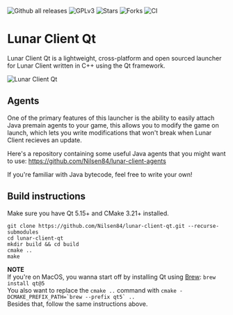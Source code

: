 ![Github all releases](https://img.shields.io/github/downloads/Nilsen84/lunar-client-qt/total)
![GPLv3](https://img.shields.io/github/license/Nilsen84/lunar-client-qt)
![Stars](https://img.shields.io/github/stars/Nilsen84/lunar-client-qt)
![Forks](https://img.shields.io/github/forks/Nilsen84/lunar-client-qt)
![CI](https://img.shields.io/github/workflow/status/Nilsen84/lunar-client-qt/Build%20and%20Release)

# Lunar Client Qt
Lunar Client Qt is a lightweight, cross-platform and open sourced launcher for Lunar Client written in C++ using the Qt framework.  
  
![Lunar Client Qt](https://i.imgur.com/owcLWNV.png)

## Agents
One of the primary features of this launcher is the ability to easily attach Java premain agents to your game, 
this allows you to modify the game on launch, which lets you write modifications that won't break when Lunar Client recieves an update. 
  
Here's a repository containing some useful Java agents that you might want to use: https://github.com/Nilsen84/lunar-client-agents  
  
If you're familiar with Java bytecode, feel free to write your own!

## Build instructions
Make sure you have Qt 5.15+ and CMake 3.21+ installed. 
```
git clone https://github.com/Nilsen84/lunar-client-qt.git --recurse-submodules
cd lunar-client-qt
mkdir build && cd build
cmake ..
make
```

**NOTE**  
If you're on MacOS, you wanna start off by installing Qt using [Brew](https://brew.sh/): ```brew install qt@5```  
You also want to replace the `cmake ..` command with ``cmake -DCMAKE_PREFIX_PATH=`brew --prefix qt5` ..``  
Besides that, follow the same instructions above.
